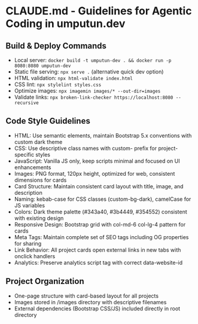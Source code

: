 # CLAUDE.md - Guidelines for Agentic Coding in umputun.dev

## Build & Deploy Commands
- Local server: `docker build -t umputun-dev . && docker run -p 8080:8080 umputun-dev`
- Static file serving: `npx serve .` (alternative quick dev option)
- HTML validation: `npx html-validate index.html`
- CSS lint: `npx stylelint styles.css`
- Optimize images: `npx imagemin images/* --out-dir=images`
- Validate links: `npx broken-link-checker https://localhost:8080 --recursive`

## Code Style Guidelines
- HTML: Use semantic elements, maintain Bootstrap 5.x conventions with custom dark theme
- CSS: Use descriptive class names with custom- prefix for project-specific styles
- JavaScript: Vanilla JS only, keep scripts minimal and focused on UI enhancements
- Images: PNG format, 120px height, optimized for web, consistent dimensions for cards
- Card Structure: Maintain consistent card layout with title, image, and description
- Naming: kebab-case for CSS classes (custom-bg-dark), camelCase for JS variables
- Colors: Dark theme palette (#343a40, #3b4449, #354552) consistent with existing design
- Responsive Design: Bootstrap grid with col-md-6 col-lg-4 pattern for cards
- Meta Tags: Maintain complete set of SEO tags including OG properties for sharing
- Link Behavior: All project cards open external links in new tabs with onclick handlers
- Analytics: Preserve analytics script tag with correct data-website-id

## Project Organization
- One-page structure with card-based layout for all projects
- Images stored in /images directory with descriptive filenames
- External dependencies (Bootstrap CSS/JS) included directly in root directory